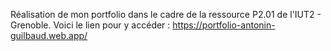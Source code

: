 Réalisation de mon portfolio dans le cadre de la ressource P2.01 de l'IUT2 - Grenoble.
Voici le lien pour y accéder : https://portfolio-antonin-guilbaud.web.app/ 
